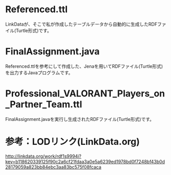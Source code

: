 # Referenced.ttl
LinkDataが、そこで私が作成したテーブルデータから自動的に生成したRDFファイル(Turtle形式)です。

# FinalAssignment.java
Referenced.ttlを参考にして作成した、Jenaを用いてRDFファイル(Turtle形式)を出力するJavaプログラムです。

# Professional_VALORANT_Players_on_Partner_Team.ttl
FinalAssignment.javaを実行し生成されたRDFファイル(Turtle形式)です。

# 参考：LODリンク(LinkData.org)
http://linkdata.org/work/rdf1s9994i?key=b118620339125f90c2a6cf21fdaa3a0e5a6239ed1978bd0f7248bf43b0d28179059a823bb84ebc3aa83bc575f08fcaca
